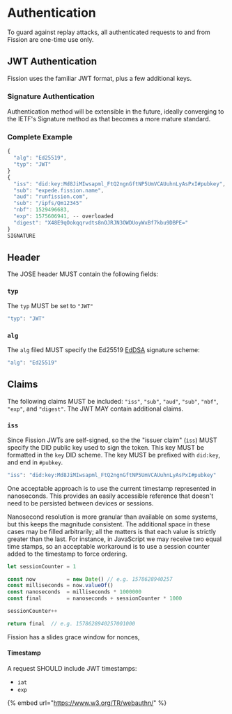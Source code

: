 # Authentication

To guard against replay attacks, all authenticated requests to and from Fission are one-time use only.

## JWT Authentication

Fission uses the familiar JWT format, plus a few additional keys.

### Signature Authentication

Authentication method will be extensible in the future, ideally converging to the IETF's Signature method as that becomes a more mature standard.

### Complete Example

```javascript
{
  "alg": "Ed25519",
  "typ": "JWT"
}
{ 
  "iss": "did:key:Md8JiMIwsapml_FtQ2ngnGftNP5UmVCAUuhnLyAsPxI#pubkey",
  "sub": "expede.fission.name",
  "aud": "runfission.com",
  "sub": "/ipfs/Qm12345"
  "nbf": 1529496683,
  "exp": 1575606941, -- overloaded
  "digest": "X48E9qOokqqrvdts8nOJRJN3OWDUoyWxBf7kbu9DBPE="
}
SIGNATURE
```

## Header

The JOSE header MUST contain the following fields:

### `typ`

The `typ` MUST be set to `"JWT"`

```javascript
"typ": "JWT"
```

### `alg`

The `alg` filed MUST specify the Ed25519 [EdDSA](https://tools.ietf.org/html/rfc8032) signature scheme:

```javascript
"alg": "Ed25519"
```

## Claims

The following claims MUST be included: `"iss"`, `"sub"`, `"aud"`, `"sub"`, `"nbf"`, `"exp"`, and `"digest"`. The JWT MAY contain additional claims.

### `iss`

Since Fission JWTs are self-signed, so the the "issuer claim" \(`iss`\) MUST specify the DID public key used to sign the token. This key MUST be formatted in the `key` DID scheme. The key MUST be prefixed with `did:key`, and end in `#pubkey`.

```javascript
"iss": "did:key:Md8JiMIwsapml_FtQ2ngnGftNP5UmVCAUuhnLyAsPxI#pubkey"
```

One acceptable approach is to use the current timestamp represented in nanoseconds. This provides an easily accessible reference that doesn't need to be persisted between devices or sessions.

Nanosecond resolution is more granular than available on some systems, but this keeps the magnitude consistent. The additional space in these cases may be filled arbitrarily; all the matters is that each value is strictly greater than the last. For instance, in JavaScript we may receive two equal time stamps, so an acceptable workaround is to use a session counter added to the timestamp to force ordering.

```javascript
let sessionCounter = 1

const now          = new Date() // e.g. 1578628940257
const milliseconds = now.valueOf()
const nanoseconds  = milliseconds * 1000000
const final        = nanoseconds + sessionCounter * 1000

sessionCounter++

return final  // e.g. 1578628940257001000
```

Fission has a slides grace window for nonces, 

#### Timestamp

A request SHOULD include JWT timestamps:

* `iat`
* `exp`

{% embed url="https://www.w3.org/TR/webauthn/" %}



